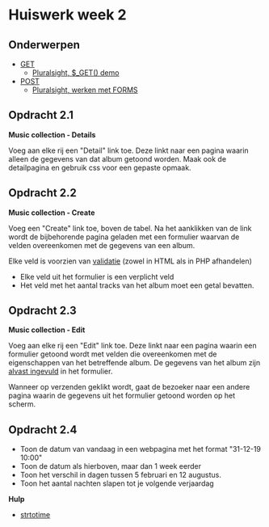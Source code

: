 # Huiswerk week 2

## Onderwerpen 

- [GET](https://www.php.net/manual/en/reserved.variables.get.php)
    - [Pluralsight, $_GET() demo](https://app.pluralsight.com/course-player?course=php-fundamentals&author=jill-gundersen&name=php-fundamentals-m9&clip=5&mode=live)
- [POST](https://www.php.net/manual/en/reserved.variables.post.php)
    - [Pluralsight, werken met FORMS](https://app.pluralsight.com/course-player?course=php-getting-started&author=christian-wenz&name=d5b21976-f9aa-46a7-b4b6-f30484c469af&clip=0&mode=live)

## Opdracht 2.1

**Music collection - Details**

Voeg aan elke rij een "Detail" link toe. Deze linkt naar een pagina waarin alleen de gegevens van dat album getoond worden. 
Maak ook de detailpagina en gebruik css voor een gepaste opmaak.

## Opdracht 2.2

**Music collection - Create**

Voeg een "Create" link toe, boven de tabel. Na het aanklikken van de link wordt de bijbehorende pagina geladen met een formulier 
waarvan de velden overeenkomen met de gegevens van een album. 

Elke veld is voorzien van [validatie](https://app.pluralsight.com/course-player?clipId=277ae945-9b08-47fb-9b3f-dffa8c70459a) (zowel in HTML als in PHP afhandelen)
- Elke veld uit het formulier is een verplicht veld
- Het veld met het aantal tracks van het album moet een getal bevatten.

## Opdracht 2.3

**Music collection - Edit**

Voeg aan elke rij een "Edit" link toe. Deze linkt naar een pagina waarin een formulier getoond wordt met velden die overeenkomen 
met de eigenschappen van het betreffende album. De gegevens van het album zijn [alvast ingevuld](https://app.pluralsight.com/course-player?clipId=038e961b-db3f-4cc2-9140-0fa6564c82de) 
in het formulier. 

Wanneer op verzenden geklikt wordt, gaat de bezoeker naar een andere pagina waarin de gegevens uit het formulier getoond worden op het scherm.

## Opdracht 2.4

- Toon de datum van vandaag in een webpagina met het format "31-12-19 10:00"
- Toon de datum als hierboven, maar dan 1 week eerder
- Toon het verschil in dagen tussen 5 februari en 12 augustus.
- Toon het aantal nachten slapen tot je volgende verjaardag

**Hulp**
- [strtotime](https://www.php.net/manual/en/function.strtotime.php)

